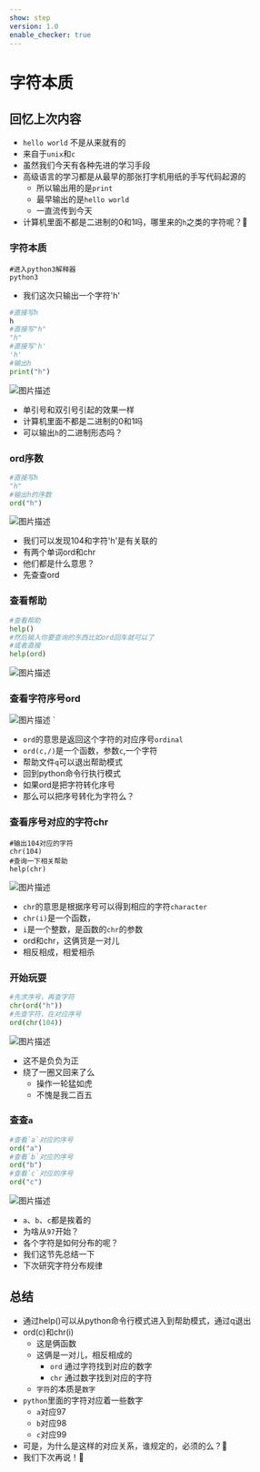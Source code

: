 ```yaml
---
show: step
version: 1.0
enable_checker: true
---
```


# 字符本质

## 回忆上次内容


- `hello world`	不是从来就有的
- 来自于`unix`和`c`
- 虽然我们今天有各种先进的学习手段
- 高级语言的学习都是从最早的那张打字机用纸的手写代码起源的
	- 所以输出用的是`print`
	- 最早输出的是`hello world`
	- 一直流传到今天
- 计算机里面不都是二进制的0和1吗，哪里来的`h`之类的字符呢？🤔


### 字符本质

```shell
#进入python3解释器
python3
```

- 我们这次只输出一个字符'h'

```python
#直接写h
h
#直接写"h"
"h"
#直接写'h'
'h'
#输出h
print("h")
```

![图片描述](https://doc.shiyanlou.com/courses/uid1190679-20210310-1615335235709)

- 单引号和双引号引起的效果一样
- 计算机里面不都是二进制的0和1吗
- 可以输出`h`的二进制形态吗？

### ord序数

```python
#直接写h
"h"
#输出h的序数
ord("h")
```

![图片描述](https://doc.shiyanlou.com/courses/uid1190679-20210220-1613789213658)

- 我们可以发现104和字符'h'是有关联的
- 有两个单词ord和chr
- 他们都是什么意思？
- 先查查ord

### 查看帮助

```python
#查看帮助
help()
#然后输入你要查询的东西比如ord回车就可以了
#或者直接
help(ord)
```

![图片描述](https://doc.shiyanlou.com/courses/uid1190679-20210220-1613789311125)

### 查看字符序号ord

![图片描述](https://doc.shiyanlou.com/courses/uid1190679-20210220-1613789347628)
`
- `ord`的意思是返回这个字符的对应序号`ordinal`
- `ord(c,/)`是一个函数，参数`c`,一个字符
- 帮助文件`q`可以退出帮助模式
- 回到python命令行执行模式
- 如果ord是把字符转化序号
- 那么可以把序号转化为字符么？


### 查看序号对应的字符chr

```
#输出104对应的字符
chr(104)
#查询一下相关帮助
help(chr)
```

![图片描述](https://doc.shiyanlou.com/courses/uid1190679-20210220-1613789439011)

- `chr`的意思是根据序号可以得到相应的字符`character`
- `chr(i)`是一个函数，
- `i`是一个整数，是函数的`chr`的参数
- ord和chr，这俩货是一对儿
- 相反相成，相爱相杀

### 开始玩耍

```python
#先求序号，再查字符
chr(ord("h"))
#先查字符，在对应序号
ord(chr(104))
```


![图片描述](https://doc.shiyanlou.com/courses/uid1190679-20210220-1613789988773)

- 这不是负负为正
- 绕了一圈又回来了么
	- 操作一轮猛如虎
	- 不愧是我二百五


### 查查`a`

```python
#查看`a`对应的序号
ord("a")
#查看`b`对应的序号
ord("b")
#查看`c`对应的序号
ord("c")
```

![图片描述](https://doc.shiyanlou.com/courses/uid1190679-20210220-1613789784148)

- `a`、`b`、`c`都是挨着的
- 为啥从`97`开始？
- 各个字符是如何分布的呢？
- 我们这节先总结一下
- 下次研究字符分布规律

## 总结

- 通过help()可以从python命令行模式进入到帮助模式，通过q退出
- ord(c)和chr(i)
	- 这是俩函数
	- 这俩是一对儿，相反相成的
		- `ord` 通过字符找到对应的数字
		- `chr` 通过数字找到对应的字符
	- `字符`的本质是`数字`
- `python`里面的字符对应着一些数字
	- `a`对应97
	- `b`对应98
	- `c`对应99
- 可是，为什么是这样的对应关系，谁规定的，必须的么？🤔
- 我们下次再说！👋